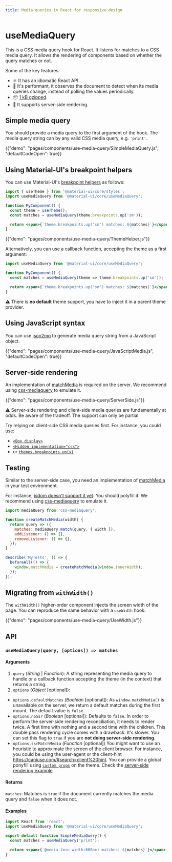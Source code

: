 ```yaml
---
title: Media queries in React for responsive design
---
```


# useMediaQuery

<p class="description">This is a CSS media query hook for React. It listens for matches to a CSS media query. It allows the rendering of components based on whether the query matches or not.</p>

Some of the key features:

- ⚛️ It has an idiomatic React API.
- 🚀 It's performant, it observes the document to detect when its media queries change, instead of polling the values periodically.
- 📦 [1 kB gzipped](/size-snapshot).
- 🤖 It supports server-side rendering.

## Simple media query

You should provide a media query to the first argument of the hook.
The media query string can by any valid CSS media query, e.g. `'print'`.

{{"demo": "pages/components/use-media-query/SimpleMediaQuery.js", "defaultCodeOpen": true}}

## Using Material-UI's breakpoint helpers

You can use Material-UI's [breakpoint helpers](/customization/breakpoints/) as follows:

```jsx
import { useTheme } from '@material-ui/core/styles';
import useMediaQuery from '@material-ui/core/useMediaQuery';

function MyComponent() {
  const theme = useTheme();
  const matches = useMediaQuery(theme.breakpoints.up('sm'));

  return <span>{`theme.breakpoints.up('sm') matches: ${matches}`}</span>;
}
```

{{"demo": "pages/components/use-media-query/ThemeHelper.js"}}

Alternatively, you can use a callback function, accepting the theme as a first argument:

```jsx
import useMediaQuery from '@material-ui/core/useMediaQuery';

function MyComponent() {
  const matches = useMediaQuery(theme => theme.breakpoints.up('sm'));

  return <span>{`theme.breakpoints.up('sm') matches: ${matches}`}</span>;
}
```

⚠️ There is **no default** theme support, you have to inject it in a parent theme provider.

## Using JavaScript syntax

You can use [json2mq](https://github.com/akiran/json2mq) to generate media query string from a JavaScript object.

{{"demo": "pages/components/use-media-query/JavaScriptMedia.js", "defaultCodeOpen": true}}

## Server-side rendering

An implementation of [matchMedia](https://developer.mozilla.org/en-US/web-app/Web/API/Window/matchMedia) is required on the server.
We recommend using [css-mediaquery](https://github.com/ericf/css-mediaquery) to emulate it.

{{"demo": "pages/components/use-media-query/ServerSide.js"}}

⚠️ Server-side rendering and client-side media queries are fundamentally at odds.
Be aware of the tradeoff. The support can only be partial.

Try relying on client-side CSS media queries first.
For instance, you could use:

- [`<Box display>`](/system/display/#hiding-elements)
- [`<Hidden implementation="css">`](/components/hidden/#css)
- or [`themes.breakpoints.up(x)`](/customization/breakpoints/#css-media-queries)

## Testing

Similar to the server-side case, you need an implementation of [matchMedia](https://developer.mozilla.org/en-US/web-app/Web/API/Window/matchMedia) in your test environment.

For instance, [jsdom doesn't support it yet](https://github.com/jsdom/jsdom/blob/master/test/web-platform-tests/to-upstream/html/browsers/the-window-object/window-properties-dont-upstream.html). You should polyfill it.
We recommend using [css-mediaquery](https://github.com/ericf/css-mediaquery) to emulate it.

```js
import mediaQuery from 'css-mediaquery';

function createMatchMedia(width) {
  return query => ({
    matches: mediaQuery.match(query, { width }),
    addListener: () => {},
    removeListener: () => {},
  });
}

describe('MyTests', () => {
  beforeAll(() => {
    window.matchMedia = createMatchMedia(window.innerWidth);
  });
});
```

## Migrating from `withWidth()`

The `withWidth()` higher-order component injects the screen width of the page.
You can reproduce the same behavior with a `useWidth` hook:

{{"demo": "pages/components/use-media-query/UseWidth.js"}}

## API

### `useMediaQuery(query, [options]) => matches`

#### Arguments

1. `query` (*String* | *Function*): A string representing the media query to handle or a callback function accepting the theme (in the context) that returns a string.
2. `options` (*Object* [optional]):
  - `options.defaultMatches` (*Boolean* [optional]):
  As `window.matchMedia()` is unavailable on the server,
  we return a default matches during the first mount. The default value is `false`.
  - `options.noSsr` (*Boolean* [optional]): Defaults to `false`.
  In order to perform the server-side rendering reconciliation, it needs to render twice.
  A first time with nothing and a second time with the children.
  This double pass rendering cycle comes with a drawback. It's slower.
  You can set this flag to `true` if you are **not doing server-side rendering**.
  - `options.ssrMatchMedia` (*Function* [optional]) You might want to use an heuristic to approximate
  the screen of the client browser.
  For instance, you could be using the user-agent or the client-hint https://caniuse.com/#search=client%20hint.
  You can provide a global ponyfill using [`custom props`](/customization/globals/#default-props) on the theme. Check the [server-side rendering example](#server-side-rendering).

#### Returns

`matches`: Matches is `true` if the document currently matches the media query and `false` when it does not.

#### Examples

```jsx
import React from 'react';
import useMediaQuery from '@material-ui/core/useMediaQuery';

export default function SimpleMediaQuery() {
  const matches = useMediaQuery('print');

  return <span>{`@media (min-width:600px) matches: ${matches}`}</span>;
}
```

